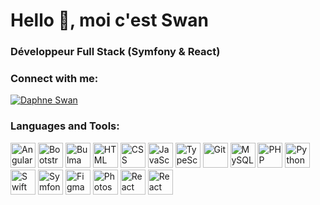 # **Hello 👋, moi c'est Swan**
### **Développeur Full Stack (Symfony & React)**

### **Connect with me:**
[![Daphne Swan](https://upload.wikimedia.org/wikipedia/commons/a/a7/Angular_logo.svg)](https://www.linkedin.com/in/swan-daphne-dev-webweb)

### **Languages and Tools:**

<p>
  <img src="https://cdn.jsdelivr.net/gh/devicons/devicon/icons/angular/angular-original.svg" alt="Angular" title="Angular" width="40px" height="40px" />
  <img src="https://cdn.jsdelivr.net/gh/devicons/devicon/icons/bootstrap/bootstrap-plain-wordmark.svg" alt="Bootstrap" title="Bootstrap" width="40px" height="40px" />
  <img src="https://cdn.jsdelivr.net/gh/devicons/devicon/icons/bulma/bulma-plain.svg" alt="Bulma" title="Bulma" width="40px" height="40px" />
  <img src="https://cdn.jsdelivr.net/gh/devicons/devicon/icons/html5/html5-plain-wordmark.svg" alt="HTML" title="HTML" width="40px" height="40px" />
  <img src="https://cdn.jsdelivr.net/gh/devicons/devicon/icons/css3/css3-plain-wordmark.svg" alt="CSS" title="CSS" width="40px" height="40px" />
  <img src="https://cdn.jsdelivr.net/gh/devicons/devicon/icons/javascript/javascript-plain.svg" alt="JavaScript" title="JavaScript" width="40px" height="40px" />
  <img src="https://cdn.jsdelivr.net/gh/devicons/devicon/icons/typescript/typescript-plain.svg" alt="TypeScript" title="TypeScript" width="40px" height="40px" />
  <img src="https://cdn.jsdelivr.net/gh/devicons/devicon/icons/git/git-original.svg" alt="Git" title="Git" width="40px" height="40px" />
  <img src="https://cdn.jsdelivr.net/gh/devicons/devicon/icons/mysql/mysql-original.svg" alt="MySQL" title="MySQL" width="40px" height="40px" />
  <img src="https://cdn.jsdelivr.net/gh/devicons/devicon/icons/php/php-original.svg" alt="PHP" title="PHP" width="40px" height="40px" />
  <img src="https://cdn.jsdelivr.net/gh/devicons/devicon/icons/python/python-original.svg" alt="Python" title="Python" width="40px" height="40px" />
  <img src="https://cdn.jsdelivr.net/gh/devicons/devicon/icons/swift/swift-original.svg" alt="Swift" title="Swift" width="40px" height="40px" />
  <img src="https://cdn.jsdelivr.net/gh/devicons/devicon/icons/symfony/symfony-original.svg" alt="Symfony" title="Symfony" width="40px" height="40px" />
  <img src="https://cdn.jsdelivr.net/gh/devicons/devicon/icons/figma/figma-original.svg" alt="Figma" title="Figma" width="40px" height="40px" />
  <img src="https://cdn.jsdelivr.net/gh/devicons/devicon/icons/photoshop/photoshop-plain.svg" alt="Photoshop" title="Photoshop" width="40px" height="40px" />
  <img src="https://cdn.jsdelivr.net/gh/devicons/devicon/icons/react/react-original.svg" alt="React" title="React" width="40px" height="40px" />
  <img src="https://cdn.jsdelivr.net/gh/devicons/devicon/icons/react/react-original-wordmark.svg" alt="React Native" title="React Native" width="40px" height="40px" />
</p>
